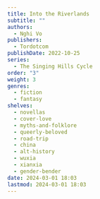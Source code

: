 ```yaml
---
title: Into the Riverlands
subtitle: ""
authors:
  - Nghi Vo
publishers:
  - Tordotcom
publishDate: 2022-10-25
series:
  - The Singing Hills Cycle
order: "3"
weight: 3
genres:
  - fiction
  - fantasy
shelves:
  - novellas
  - cover-love
  - myths-and-folklore
  - queerly-beloved
  - road-trip
  - china
  - alt-history
  - wuxia
  - xianxia
  - gender-bender
date: 2024-03-01 18:03
lastmod: 2024-03-01 18:03
---
```

